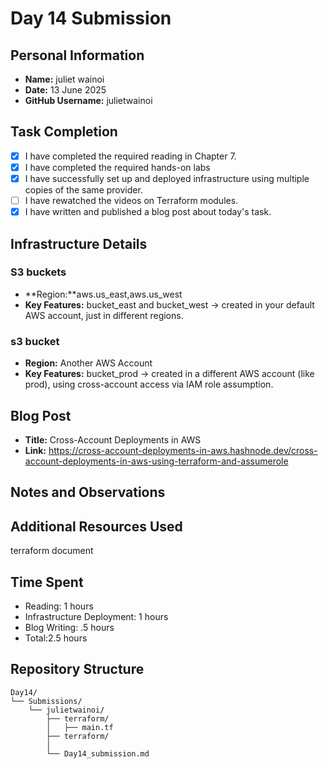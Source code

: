 # Day 14 Submission

## Personal Information
- **Name:** juliet wainoi
- **Date:** 13 June 2025
- **GitHub Username:** julietwainoi

## Task Completion
- [x]  I have completed the required reading in Chapter 7.
 - [x] I have completed the required hands-on labs
 - [x] I have successfully set up and deployed infrastructure using multiple copies of the same provider.
 - [ ] I have rewatched the videos on Terraform modules.
 - [x] I have written and published a blog post about today's task.
## Infrastructure Details

### S3 buckets
- **Region:**aws.us_east,aws.us_west
- **Key Features:** 
bucket_east and bucket_west → created in your default AWS account, just in different regions.

### s3 bucket
- **Region:** Another AWS Account
- **Key Features:**  bucket_prod → created in a different AWS account (like prod), using cross-account access via IAM role assumption.

## Blog Post
- **Title:** Cross-Account Deployments in AWS
- **Link:** https://cross-account-deployments-in-aws.hashnode.dev/cross-account-deployments-in-aws-using-terraform-and-assumerole



## Notes and Observations


## Additional Resources Used
terraform document

## Time Spent
- Reading: 1 hours
- Infrastructure Deployment: 1 hours
- Blog Writing: .5 hours
- Total:2.5 hours

## Repository Structure
```
Day14/
└── Submissions/
    └── julietwainoi/
        ├── terraform/
        │   ├── main.tf
        ├── terraform/
        │ 
        └── Day14_submission.md
``` 



